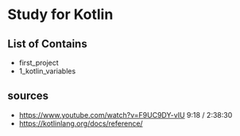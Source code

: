 # Study for Kotlin

## List of Contains

- first_project
- 1_kotlin_variables

## sources

- https://www.youtube.com/watch?v=F9UC9DY-vIU 9:18 / 2:38:30
- https://kotlinlang.org/docs/reference/
